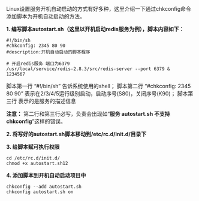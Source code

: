 Linux设置服务开机自动启动的方式有好多种，这里介绍一下通过chkconfig命令添加脚本为开机自动启动的方法。

**1. 编写脚本autostart.sh（这里以开机启动redis服务为例），脚本内容如下：**

```
#!/bin/sh
#chkconfig: 2345 80 90
#description:开机自动启动的脚本程序

# 开启redis服务 端口为6379
/usr/local/service/redis-2.8.3/src/redis-server --port 6379 &
1234567
```

脚本第一行 “#!/bin/sh” 告诉系统使用的shell； 
脚本第二行 “#chkconfig: 2345 80 90” 表示在2/3/4/5运行级别启动，启动序号(S80)，关闭序号(K90)； 
脚本第三行 表示的是服务的描述信息

**注意：** 第二行和第三行必写，负责会出现如“**服务 autostart.sh 不支持 chkconfig**”这样的错误。

**2. 将写好的autostart.sh脚本移动到/etc/rc.d/init.d/目录下**

**3. 给脚本赋可执行权限**

```
cd /etc/rc.d/init.d/
chmod +x autostart.sh12
```

**4. 添加脚本到开机自动启动项目中**

```
chkconfig --add autostart.sh
chkconfig autostart.sh on
```